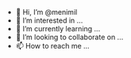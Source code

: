 - 👋 Hi, I’m @menimil
- 👀 I’m interested in ...
- 🌱 I’m currently learning ...
- 💞️ I’m looking to collaborate on ...
- 📫 How to reach me ...

<!---
menimil/menimil is a ✨ special ✨ repository because its `README.md` (this file) appears on your GitHub profile.
You can click the Preview link to take a look at your changes.
--->
